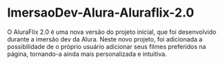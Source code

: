 # ImersaoDev-Alura-Aluraflix-2.0
O AluraFlix 2.0 é uma nova versão do projeto inicial, que foi desenvolvido durante a imersão dev da Alura. Neste novo projeto, foi adicionada a possibilidade de o próprio usuário adicionar seus filmes preferidos na página, tornando-a ainda mais personalizada e intuitiva.

